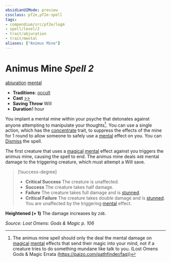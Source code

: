 ```yaml
---
obsidianUIMode: preview
cssclass: pf2e,pf2e-spell
tags:
- compendium/src/pf2e/logm
- spell/level/2
- trait/abjuration
- trait/mental
aliases: ["Animus Mine"]
---
```

# Animus Mine *Spell 2*   
[abjuration](/rules/traits/abjuration.md)  [mental](/rules/traits/mental.md)  

- **Traditions**: [occult](/rules/traits/occult.md)
- **Cast** [>>](/rules/core-rulebook/chapter-9-playing-the-game.md#Actions "Two-Action") 
- **Saving Throw** Will
- **Duration**1 hour

You implant a mental mine within your psyche that detonates against anyone attempting to manipulate your thoughts[^1]. You can use a single action, which has the [concentrate](/rules/traits/concentrate.md) trait, to suppress the effects of the mine for 1 round to allow someone to safely use a [mental](/rules/traits/mental.md) effect on you. You can [Dismiss](/rules/actions/dismiss.md) the spell.

The first creature that uses a [magical](/rules/traits/magical.md) [mental](/rules/traits/mental.md) effect against you triggers the animus mine, causing the spell to end. The animus mine deals `4d8` mental damage to the triggering creature, which must attempt a Will save.

> [!success-degree] 
> - **Critical Success** The creature is unaffected.
> - **Success** The creature takes half damage.
> - **Failure** The creature takes full damage and is [stunned](/rules/conditions.md#Stunned).
> - **Critical Failure** The creature takes double damage and is [stunned](/rules/conditions.md#Stunned). You are unaffected by the triggering [mental](/rules/traits/mental.md) effect.

[^1]: The animus mine spell should only the deal the mental damage on [magical](/rules/traits/magical.md) [mental](/rules/traits/mental.md) effects that send their magic into your mind, not if a creature tries to do something mundane like talk to you. (Lost Omens Gods & Magic Errata (https://paizo.com/pathfinder/faq))

**Heightened (+ 1)** The damage increases by `2d8`.

*Source: Lost Omens: Gods & Magic p. 106*